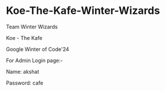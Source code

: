 # Koe-The-Kafe-Winter-Wizards
Team Winter Wizards


Koe - The Kafe


Google Winter of Code'24



For Admin Login page:-


Name: akshat


Password: cafe
